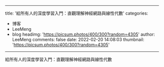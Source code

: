 
---
title: '給所有人的深度學習入門：直觀理解神經網路與線性代數'
categories: 
 - 博客
 - LeeMeng
 - blog
headimg: 'https://picsum.photos/400/300?random=4305'
author: LeeMeng
comments: false
date: 2022-02-20 14:08:03
thumbnail: 'https://picsum.photos/400/300?random=4305'
---

<div>   
給所有人的深度學習入門：直觀理解神經網路與線性代數  
</div>
            